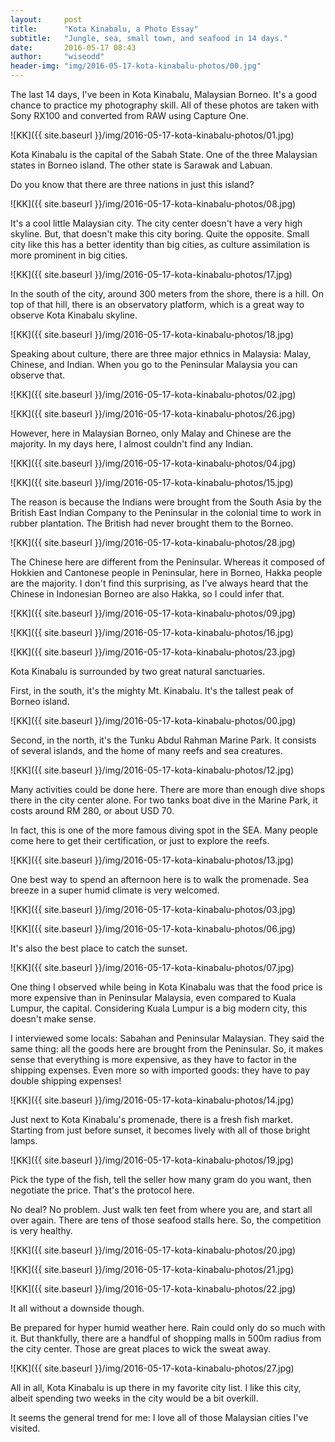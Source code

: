 ```yaml
---
layout:     post
title:      "Kota Kinabalu, a Photo Essay"
subtitle:   "Jungle, sea, small town, and seafood in 14 days."
date:       2016-05-17 08:43
author:     "wiseodd"
header-img: "img/2016-05-17-kota-kinabalu-photos/00.jpg"
---
```


The last 14 days, I've been in Kota Kinabalu, Malaysian Borneo. It's a good chance to practice my photography skill. All of these photos are taken with Sony RX100 and converted from RAW using Capture One.

![KK]({{ site.baseurl }}/img/2016-05-17-kota-kinabalu-photos/01.jpg)

Kota Kinabalu is the capital of the Sabah State. One of the three Malaysian states in Borneo island. The other state is Sarawak and Labuan.

Do you know that there are three nations in just this island?

![KK]({{ site.baseurl }}/img/2016-05-17-kota-kinabalu-photos/08.jpg)

It's a cool little Malaysian city. The city center doesn't have a very high skyline. But, that doesn't make this city boring. Quite the opposite. Small city like this has a better identity than big cities, as culture assimilation is more prominent in big cities.

![KK]({{ site.baseurl }}/img/2016-05-17-kota-kinabalu-photos/17.jpg)

In the south of the city, around 300 meters from the shore, there is a hill. On top of that hill, there is an observatory platform, which is a great way to observe Kota Kinabalu skyline.

![KK]({{ site.baseurl }}/img/2016-05-17-kota-kinabalu-photos/18.jpg)

Speaking about culture, there are three major ethnics in Malaysia: Malay, Chinese, and Indian. When you go to the Peninsular Malaysia you can observe that.

![KK]({{ site.baseurl }}/img/2016-05-17-kota-kinabalu-photos/02.jpg)

![KK]({{ site.baseurl }}/img/2016-05-17-kota-kinabalu-photos/26.jpg)

However, here in Malaysian Borneo, only Malay and Chinese are the majority. In my days here, I almost couldn't find any Indian.

![KK]({{ site.baseurl }}/img/2016-05-17-kota-kinabalu-photos/04.jpg)

![KK]({{ site.baseurl }}/img/2016-05-17-kota-kinabalu-photos/15.jpg)

The reason is because the Indians were brought from the South Asia by the British East Indian Company to the Peninsular in the colonial time to work in rubber plantation. The British had never brought them to the Borneo.

![KK]({{ site.baseurl }}/img/2016-05-17-kota-kinabalu-photos/28.jpg)

The Chinese here are different from the Peninsular. Whereas it composed of Hokkien and Cantonese people in Peninsular, here in Borneo, Hakka people are the majority. I don't find this surprising, as I've always heard that the Chinese in Indonesian Borneo are also Hakka, so I could infer that.

![KK]({{ site.baseurl }}/img/2016-05-17-kota-kinabalu-photos/09.jpg)

![KK]({{ site.baseurl }}/img/2016-05-17-kota-kinabalu-photos/16.jpg)

![KK]({{ site.baseurl }}/img/2016-05-17-kota-kinabalu-photos/23.jpg)

Kota Kinabalu is surrounded by two great natural sanctuaries.

First, in the south, it's the mighty Mt. Kinabalu. It's the tallest peak of Borneo island.

![KK]({{ site.baseurl }}/img/2016-05-17-kota-kinabalu-photos/00.jpg)

Second, in the north, it's the Tunku Abdul Rahman Marine Park. It consists of several islands, and the home of many reefs and sea creatures.

![KK]({{ site.baseurl }}/img/2016-05-17-kota-kinabalu-photos/12.jpg)

Many activities could be done here. There are more than enough dive shops there in the city center alone. For two tanks boat dive in the Marine Park, it costs around RM 280, or about USD 70.

In fact, this is one of the more famous diving spot in the SEA. Many people come here to get their certification, or just to explore the reefs.

![KK]({{ site.baseurl }}/img/2016-05-17-kota-kinabalu-photos/13.jpg)

One best way to spend an afternoon here is to walk the promenade. Sea breeze in a super humid climate is very welcomed.

![KK]({{ site.baseurl }}/img/2016-05-17-kota-kinabalu-photos/03.jpg)

![KK]({{ site.baseurl }}/img/2016-05-17-kota-kinabalu-photos/06.jpg)

It's also the best place to catch the sunset.

![KK]({{ site.baseurl }}/img/2016-05-17-kota-kinabalu-photos/07.jpg)

One thing I observed while being in Kota Kinabalu was that the food price is more expensive than in Peninsular Malaysia, even compared to Kuala Lumpur, the capital. Considering Kuala Lumpur is a big modern city, this doesn't make sense.

I interviewed some locals: Sabahan and Peninsular Malaysian. They said the same thing: all the goods here are brought from the Peninsular. So, it makes sense that everything is more expensive, as they have to factor in the shipping expenses. Even more so with imported goods: they have to pay double shipping expenses!

![KK]({{ site.baseurl }}/img/2016-05-17-kota-kinabalu-photos/14.jpg)

Just next to Kota Kinabalu's promenade, there is a fresh fish market. Starting from just before sunset, it becomes lively with all of those bright lamps.

![KK]({{ site.baseurl }}/img/2016-05-17-kota-kinabalu-photos/19.jpg)

Pick the type of the fish, tell the seller how many gram do you want, then negotiate the price. That's the protocol here.

No deal? No problem. Just walk ten feet from where you are, and start all over again. There are tens of those seafood stalls here. So, the competition is very healthy.

![KK]({{ site.baseurl }}/img/2016-05-17-kota-kinabalu-photos/20.jpg)

![KK]({{ site.baseurl }}/img/2016-05-17-kota-kinabalu-photos/21.jpg)

![KK]({{ site.baseurl }}/img/2016-05-17-kota-kinabalu-photos/22.jpg)

It all without a downside though.

Be prepared for hyper humid weather here. Rain could only do so much with it. But thankfully, there are a handful of shopping malls in 500m radius from the city center. Those are great places to wick the sweat away.

![KK]({{ site.baseurl }}/img/2016-05-17-kota-kinabalu-photos/27.jpg)

All in all, Kota Kinabalu is up there in my favorite city list. I like this city, albeit spending two weeks in the city would be a bit overkill.

It seems the general trend for me: I love all of those Malaysian cities I've visited.
